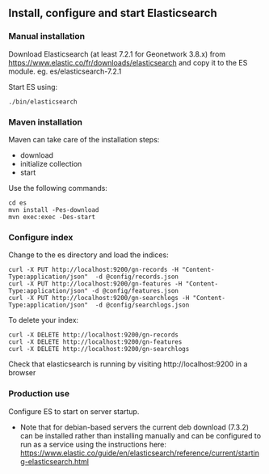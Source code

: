 ## Install, configure and start Elasticsearch

### Manual installation

Download Elasticsearch (at least 7.2.1 for Geonetwork 3.8.x) from https://www.elastic.co/fr/downloads/elasticsearch
and copy it to the ES module. eg. es/elasticsearch-7.2.1
 
Start ES using:

```
./bin/elasticsearch
```


### Maven installation

Maven can take care of the installation steps:
* download
* initialize collection
* start

Use the following commands:

```
cd es
mvn install -Pes-download
mvn exec:exec -Des-start
```

### Configure index

Change to the es directory and load the indices:

```
curl -X PUT http://localhost:9200/gn-records -H "Content-Type:application/json"  -d @config/records.json
curl -X PUT http://localhost:9200/gn-features -H "Content-Type:application/json" -d @config/features.json
curl -X PUT http://localhost:9200/gn-searchlogs -H "Content-Type:application/json"  -d @config/searchlogs.json
```
To delete your index:

```
curl -X DELETE http://localhost:9200/gn-records
curl -X DELETE http://localhost:9200/gn-features
curl -X DELETE http://localhost:9200/gn-searchlogs
```
 Check that elasticsearch is running by visiting http://localhost:9200 in a browser


### Production use

Configure ES to start on server startup.

 * Note that for debian-based servers the current deb download (7.3.2) can be installed rather than installing manually and can be configured to run as a service using the instructions here: https://www.elastic.co/guide/en/elasticsearch/reference/current/starting-elasticsearch.html


